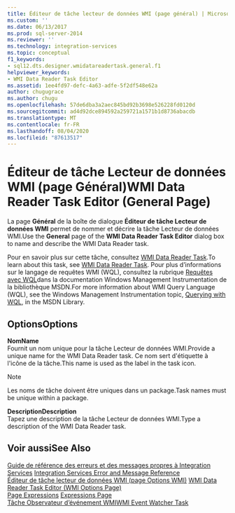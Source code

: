 ```yaml
---
title: Éditeur de tâche lecteur de données WMI (page général) | Microsoft Docs
ms.custom: ''
ms.date: 06/13/2017
ms.prod: sql-server-2014
ms.reviewer: ''
ms.technology: integration-services
ms.topic: conceptual
f1_keywords:
- sql12.dts.designer.wmidatareadertask.general.f1
helpviewer_keywords:
- WMI Data Reader Task Editor
ms.assetid: 1ee4fd97-defc-4a63-adfe-5f2df548e62a
author: chugugrace
ms.author: chugu
ms.openlocfilehash: 57de6dba3a2aec845bd92b3698e526228fd0120d
ms.sourcegitcommit: ad4d92dce894592a259721a1571b1d8736abacdb
ms.translationtype: MT
ms.contentlocale: fr-FR
ms.lasthandoff: 08/04/2020
ms.locfileid: "87613517"
---
```

# <a name="wmi-data-reader-task-editor-general-page"></a><span data-ttu-id="8458d-102">Éditeur de tâche Lecteur de données WMI (page Général)</span><span class="sxs-lookup"><span data-stu-id="8458d-102">WMI Data Reader Task Editor (General Page)</span></span>
  <span data-ttu-id="8458d-103">La page **Général** de la boîte de dialogue **Éditeur de tâche Lecteur de données WMI** permet de nommer et décrire la tâche Lecteur de données WMI.</span><span class="sxs-lookup"><span data-stu-id="8458d-103">Use the **General** page of the **WMI Data Reader Task Editor** dialog box to name and describe the WMI Data Reader task.</span></span>  
  
 <span data-ttu-id="8458d-104">Pour en savoir plus sur cette tâche, consultez [WMI Data Reader Task](control-flow/wmi-data-reader-task.md).</span><span class="sxs-lookup"><span data-stu-id="8458d-104">To learn about this task, see [WMI Data Reader Task](control-flow/wmi-data-reader-task.md).</span></span> <span data-ttu-id="8458d-105">Pour plus d’informations sur le langage de requêtes WMI (WQL), consultez la rubrique [Requêtes avec WQL](https://go.microsoft.com/fwlink/?LinkId=79045)dans la documentation Windows Management Instrumentation de la bibliothèque MSDN.</span><span class="sxs-lookup"><span data-stu-id="8458d-105">For more information about WMI Query Language (WQL), see the Windows Management Instrumentation topic, [Querying with WQL](https://go.microsoft.com/fwlink/?LinkId=79045), in the MSDN Library.</span></span>  
  
## <a name="options"></a><span data-ttu-id="8458d-106">Options</span><span class="sxs-lookup"><span data-stu-id="8458d-106">Options</span></span>  
 <span data-ttu-id="8458d-107">**Nom**</span><span class="sxs-lookup"><span data-stu-id="8458d-107">**Name**</span></span>  
 <span data-ttu-id="8458d-108">Fournit un nom unique pour la tâche Lecteur de données WMI.</span><span class="sxs-lookup"><span data-stu-id="8458d-108">Provide a unique name for the WMI Data Reader task.</span></span> <span data-ttu-id="8458d-109">Ce nom sert d'étiquette à l'icône de la tâche.</span><span class="sxs-lookup"><span data-stu-id="8458d-109">This name is used as the label in the task icon.</span></span>  
  
> [!NOTE]  
>  <span data-ttu-id="8458d-110">Les noms de tâche doivent être uniques dans un package.</span><span class="sxs-lookup"><span data-stu-id="8458d-110">Task names must be unique within a package.</span></span>  
  
 <span data-ttu-id="8458d-111">**Description**</span><span class="sxs-lookup"><span data-stu-id="8458d-111">**Description**</span></span>  
 <span data-ttu-id="8458d-112">Tapez une description de la tâche Lecteur de données WMI.</span><span class="sxs-lookup"><span data-stu-id="8458d-112">Type a description of the WMI Data Reader task.</span></span>  
  
## <a name="see-also"></a><span data-ttu-id="8458d-113">Voir aussi</span><span class="sxs-lookup"><span data-stu-id="8458d-113">See Also</span></span>  
 <span data-ttu-id="8458d-114">[Guide de référence des erreurs et des messages propres à Integration Services](../../2014/integration-services/integration-services-error-and-message-reference.md) </span><span class="sxs-lookup"><span data-stu-id="8458d-114">[Integration Services Error and Message Reference](../../2014/integration-services/integration-services-error-and-message-reference.md) </span></span>  
 <span data-ttu-id="8458d-115">[Éditeur de tâche lecteur de données WMI &#40;page Options WMI&#41;](../../2014/integration-services/wmi-data-reader-task-editor-wmi-options-page.md) </span><span class="sxs-lookup"><span data-stu-id="8458d-115">[WMI Data Reader Task Editor &#40;WMI Options Page&#41;](../../2014/integration-services/wmi-data-reader-task-editor-wmi-options-page.md) </span></span>  
 <span data-ttu-id="8458d-116">[Page Expressions](expressions/expressions-page.md) </span><span class="sxs-lookup"><span data-stu-id="8458d-116">[Expressions Page](expressions/expressions-page.md) </span></span>  
 [<span data-ttu-id="8458d-117">Tâche Observateur d’événement WMI</span><span class="sxs-lookup"><span data-stu-id="8458d-117">WMI Event Watcher Task</span></span>](control-flow/wmi-event-watcher-task.md)  
  
  
